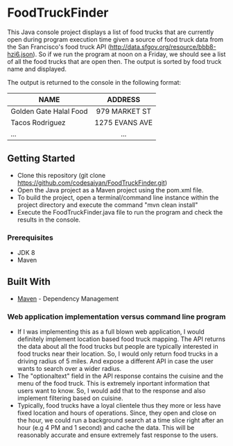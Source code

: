 # FoodTruckFinder
This Java console project displays a list of food trucks that are currently open during program execution time given a source of food truck data from the San Francisco's food truck API (http://data.sfgov.org/resource/bbb8-hzi6.json).
So if we run the program at noon on a Friday, we should see a list of all the food trucks that are open then. The output is sorted by food truck name and displayed.

The output is returned to the console in the following format:

| NAME | ADDRESS |
| ------------- |:-------------:| 
| Golden Gate Halal Food      | 979 MARKET ST
| Tacos Rodriguez | 1275 EVANS AVE
| ...             | ...

## Getting Started
- Clone this repository (git clone https://github.com/codesaiyan/FoodTruckFinder.git)
- Open the Java project as a Maven project using the pom.xml file.
- To build the project, open a terminal/command line instance within the project directory and execute the command "mvn clean install"
- Execute the FoodTruckFinder.java file to run the program and check the results in the console.



### Prerequisites
- JDK 8   
- Maven

## Built With

* [Maven](https://maven.apache.org/) - Dependency Management

### Web application implementation versus command line program
- If I was implementing this as a full blown web application, I would definitely implement location based food truck mapping. The API returns the data about all the food trucks but people are typically interested in food trucks near their location.  So, I would only return food trucks in a driving radius of 5 miles. And expose a different API in case the user wants to search over a wider radius. 
- The "optionaltext" field in the API response contains the cuisine and the menu of the food truck. This is extremely inportant information that users want to know. So, I would add that to the response and also implement filtering based on cuisine.
- Typically, food trucks have a loyal clientele thus they more or less have fixed location and hours of operations. Since, they open and close on the hour, we could run a background search at a time slice right after an hour (e.g 4 PM and 1 second) and cache the data. This will be reasonably accurate and ensure extremely fast response to the users.
